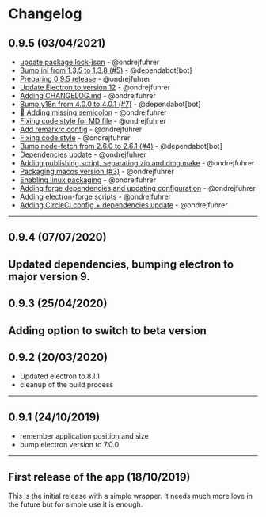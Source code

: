 # Changelog

## 0.9.5 (03/04/2021)
- [update package.lock-json](https://github.com/ondrejfuhrer/spendee-electron/commit/3ec32076fcf1a3a7859451cfc820054bc29c5f43) - @ondrejfuhrer
- [Bump ini from 1.3.5 to 1.3.8 (#5)](https://github.com/ondrejfuhrer/spendee-electron/commit/adbd52186984f75063c10d0c3fda6fc0f5326148) - @dependabot[bot]
- [Preparing 0.9.5 release](https://github.com/ondrejfuhrer/spendee-electron/commit/2b46ce466ef9bc8071b9dd321543b2bbd476e3ce) - @ondrejfuhrer
- [Update Electron to version 12](https://github.com/ondrejfuhrer/spendee-electron/commit/64201486fe5a1831f066b204c381acb53e1cb4db) - @ondrejfuhrer
- [Adding CHANGELOG.md](https://github.com/ondrejfuhrer/spendee-electron/commit/8429a23d8c1bdaec7016aacf78cf5a4de9f20671) - @ondrejfuhrer
- [Bump y18n from 4.0.0 to 4.0.1 (#7)](https://github.com/ondrejfuhrer/spendee-electron/commit/2dd5f8e329d33fa39d907cab820e775b39f93f6c) - @dependabot[bot]
- [🎨 Adding missing semicolon](https://github.com/ondrejfuhrer/spendee-electron/commit/2a5d1b36d782722e12fcaf9ee75969e59bf2631c) - @ondrejfuhrer
- [Fixing code style for MD file](https://github.com/ondrejfuhrer/spendee-electron/commit/b76b388fb667d579a7606c2908e73726f3aea406) - @ondrejfuhrer
- [Add remarkrc config](https://github.com/ondrejfuhrer/spendee-electron/commit/0f162404903b24b007375badb0049a2c108c0314) - @ondrejfuhrer
- [Fixing code style](https://github.com/ondrejfuhrer/spendee-electron/commit/e2052cce70cb0198d5b2abc2f7be410568d228e8) - @ondrejfuhrer
- [Bump node-fetch from 2.6.0 to 2.6.1 (#4)](https://github.com/ondrejfuhrer/spendee-electron/commit/52c65aef096f5d36e3c0eab3cdb562f4d7de8b69) - @dependabot[bot]
- [Dependencies update](https://github.com/ondrejfuhrer/spendee-electron/commit/81d1b118f5b1a4e209bcd4a02d3827153afc7d97) - @ondrejfuhrer
- [Adding publishing script, separating zip and dmg make](https://github.com/ondrejfuhrer/spendee-electron/commit/4e70d233c4eccbaab030315229ca7941ac616d5e) - @ondrejfuhrer
- [Packaging macos version (#3)](https://github.com/ondrejfuhrer/spendee-electron/commit/1208405dd2243b3a29fdc941d7c1924a65b7493a) - @ondrejfuhrer
- [Enabling linux packaging](https://github.com/ondrejfuhrer/spendee-electron/commit/fc3119194b21bf1abe0d1d629eded4a406897783) - @ondrejfuhrer
- [Adding forge dependencies and updating configuration](https://github.com/ondrejfuhrer/spendee-electron/commit/e1555da9788f6544e1839c47a60e70d9674f9ea5) - @ondrejfuhrer
- [Adding electron-forge scripts](https://github.com/ondrejfuhrer/spendee-electron/commit/cfde04ae186717af79707bb54af035580964ba78) - @ondrejfuhrer
- [Adding CircleCI config + dependencies update](https://github.com/ondrejfuhrer/spendee-electron/commit/1573dc73346a21d096ba3b3710342ddbe7df8b2c) - @ondrejfuhrer

---

## 0.9.4 (07/07/2020)
Updated dependencies, bumping electron to major version 9.
---

## 0.9.3 (25/04/2020)
Adding option to switch to beta version
---

## 0.9.2 (20/03/2020)
- Updated electron to 8.1.1 
- cleanup of the build process
---

## 0.9.1 (24/10/2019)
- remember application position and size
- bump electron version to 7.0.0
---

## First release of the app (18/10/2019)
This is the initial release with a simple wrapper. It needs much more love in the future but for simple use it is enough.